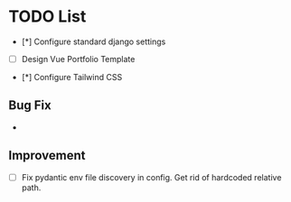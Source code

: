 # TODO List

- [*] Configure standard django settings
- [ ] Design Vue Portfolio Template
- [*] Configure Tailwind CSS

## Bug Fix

-

## Improvement

- [ ] Fix pydantic env file discovery in config. Get rid of hardcoded relative path.
